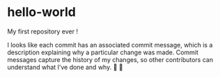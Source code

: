 # hello-world
My first repository ever !

I looks like each commit has an associated commit message, which is a description explaining why a particular change was made. Commit messages capture the history of my changes, so other contributors can understand what I’ve done and why.
:tada:
:tada:

